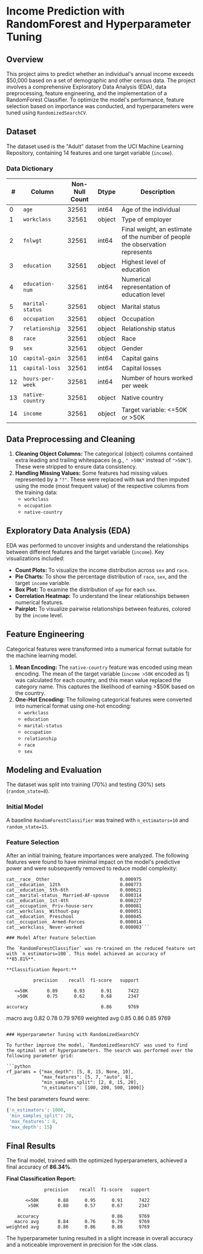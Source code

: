 # Income Prediction with RandomForest and Hyperparameter Tuning

## Overview

This project aims to predict whether an individual's annual income exceeds $50,000 based on a set of demographic and other census data. The project involves a comprehensive Exploratory Data Analysis (EDA), data preprocessing, feature engineering, and the implementation of a RandomForest Classifier. To optimize the model's performance, feature selection based on importance was conducted, and hyperparameters were tuned using `RandomizedSearchCV`.

## Dataset

The dataset used is the "Adult" dataset from the UCI Machine Learning Repository, containing 14 features and one target variable (`income`).

### Data Dictionary

| # | Column | Non-Null Count | Dtype | Description |
|---|---|---|---|---|
| 0 | `age` | 32561 | int64 | Age of the individual |
| 1 | `workclass` | 32561 | object | Type of employer |
| 2 | `fnlwgt` | 32561 | int64 | Final weight, an estimate of the number of people the observation represents |
| 3 | `education` | 32561 | object | Highest level of education |
| 4 | `education-num` | 32561 | int64 | Numerical representation of education level |
| 5 | `marital-status` | 32561 | object | Marital status |
| 6 | `occupation` | 32561 | object | Occupation |
| 7 | `relationship` | 32561 | object | Relationship status |
| 8 | `race` | 32561 | object | Race |
| 9 | `sex` | 32561 | object | Gender |
| 10 | `capital-gain` | 32561 | int64 | Capital gains |
| 11 | `capital-loss` | 32561 | int64 | Capital losses |
| 12 | `hours-per-week`| 32561 | int64 | Number of hours worked per week |
| 13 | `native-country`| 32561 | object | Native country |
| 14 | `income` | 32561 | object | Target variable: <=50K or >50K |

## Data Preprocessing and Cleaning

1.  **Cleaning Object Columns:** The categorical (object) columns contained extra leading and trailing whitespaces (e.g., `" >50K"` instead of `">50K"`). These were stripped to ensure data consistency.
2.  **Handling Missing Values:** Some features had missing values represented by a `"?"`. These were replaced with `NaN` and then imputed using the mode (most frequent value) of the respective columns from the training data:
    *   `workclass`
    *   `occupation`
    *   `native-country`

## Exploratory Data Analysis (EDA)

EDA was performed to uncover insights and understand the relationships between different features and the target variable (`income`). Key visualizations included:
*   **Count Plots:** To visualize the income distribution across `sex` and `race`.
*   **Pie Charts:** To show the percentage distribution of `race`, `sex`, and the target `income` variable.
*   **Box Plot:** To examine the distribution of `age` for each `sex`.
*   **Correlation Heatmap:** To understand the linear relationships between numerical features.
*   **Pairplot:** To visualize pairwise relationships between features, colored by the `income` level.

## Feature Engineering

Categorical features were transformed into a numerical format suitable for the machine learning model.
1.  **Mean Encoding:** The `native-country` feature was encoded using mean encoding. The mean of the target variable (`income >50K` encoded as 1) was calculated for each country, and this mean value replaced the category name. This captures the likelihood of earning >$50K based on the country.
2.  **One-Hot Encoding:** The following categorical features were converted into numerical format using one-hot encoding:
    *   `workclass`
    *   `education`
    *   `marital-status`
    *   `occupation`
    *   `relationship`
    *   `race`
    *   `sex`

## Modeling and Evaluation

The dataset was split into training (70%) and testing (30%) sets (`random_state=8`).

### Initial Model

A baseline `RandomForestClassifier` was trained with `n_estimators=10` and `random_state=15`.

### Feature Selection

After an initial training, feature importances were analyzed. The following features were found to have minimal impact on the model's predictive power and were subsequently removed to reduce model complexity:

```
cat__race_ Other                          0.000975
cat__education_ 12th                      0.000773
cat__education_ 5th-6th                   0.000621
cat__marital-status_ Married-AF-spouse    0.000314
cat__education_ 1st-4th                   0.000227
cat__occupation_ Priv-house-serv          0.000081
cat__workclass_ Without-pay               0.000051
cat__education_ Preschool                 0.000045
cat__occupation_ Armed-Forces             0.000014
cat__workclass_ Never-worked              0.000003```

### Model After Feature Selection

The `RandomForestClassifier` was re-trained on the reduced feature set with `n_estimators=100`. This model achieved an accuracy of **85.81%**.

**Classification Report:**
```
              precision    recall  f1-score   support

       <=50K       0.89      0.93      0.91      7422
        >50K       0.75      0.62      0.68      2347

    accuracy                           0.86      9769
   macro avg       0.82      0.78      0.79      9769
weighted avg       0.85      0.86      0.85      9769
```

### Hyperparameter Tuning with RandomizedSearchCV

To further improve the model, `RandomizedSearchCV` was used to find the optimal set of hyperparameters. The search was performed over the following parameter grid:

```python
rf_params = {"max_depth": [5, 8, 15, None, 10],
             "max_features": [5, 7, "auto", 8],
             "min_samples_split": [2, 8, 15, 20],
             "n_estimators": [100, 200, 500, 1000]}
```

The best parameters found were:
```python
{'n_estimators': 1000,
 'min_samples_split': 20,
 'max_features': 8,
 'max_depth': 15}
```

## Final Results

The final model, trained with the optimized hyperparameters, achieved a final accuracy of **86.34%**.

**Final Classification Report:**
```
              precision    recall  f1-score   support

       <=50K       0.88      0.95      0.91      7422
        >50K       0.80      0.57      0.67      2347

    accuracy                           0.86      9769
   macro avg       0.84      0.76      0.79      9769
weighted avg       0.86      0.86      0.86      9769
```
The hyperparameter tuning resulted in a slight increase in overall accuracy and a noticeable improvement in precision for the `>50K` class.
